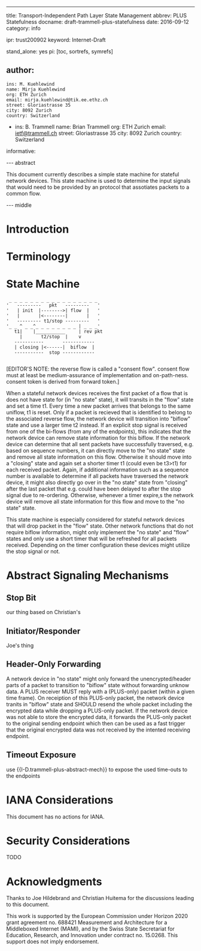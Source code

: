 ---
title: Transport-Independent Path Layer State Management
abbrev: PLUS Statefulness
docname: draft-trammell-plus-statefulness
date: 2016-09-12
category: info

ipr: trust200902
keyword: Internet-Draft

stand_alone: yes
pi: [toc, sortrefs, symrefs]

author:
  -
    ins: M. Kuehlewind
    name: Mirja Kuehlewind
    org: ETH Zurich
    email: mirja.kuehlewind@tik.ee.ethz.ch
    street: Gloriastrasse 35
    city: 8092 Zurich
    country: Switzerland
  -
    ins: B. Trammell
    name: Brian Trammell
    org: ETH Zurich
    email: ietf@trammell.ch
    street: Gloriastrasse 35
    city: 8092 Zurich
    country: Switzerland


informative:

--- abstract

This document currently describes a simple state machine for stateful network
devices. This state machine is used to determine the input signals that would
need to be provided by an protocol that assotiates packets to a common flow.

--- middle

# Introduction

# Terminology

# State Machine

~~~~~~~~~~~~~
 _ _ _ _ _ _ _ _ _ _ _ _ _ _ _ _ _
'   ---------   pkt   ---------   '
'   | init  |-------->| flow  |   '
'   |       |<--------|       |   '
'   --------- t1/stop ---------   '
'_ _ ^ _ _^_ _ _ _ _ _ _ _ | _ _ _'
   t1|    |___________     | rev pkt
     |       t2/stop  |    v
   -----------       ------------
   | closing |<------|  biflow  |
   -----------  stop ------------
    
~~~~~~~~~~~~~

[EDITOR'S NOTE: the reverse flow is called a "consent flow". consent flow must
at least be medium-assurance of implementation and on-path-ness. consent token
is derived from forward token.]

When a stateful network devices receives the first packet of a flow that is
does not have state for (in "no state" state), it will transits in the "flow"
state and set a time t1. Every time a new packet arrives that belongs to the
same uniflow, t1 is reset. Only if a packet is recieved that is identified to
belong to the associated reverse flow, the network device will transition into
"biflow" state and use a larger time t2 instead. If an explicit stop signal is
received from one of the bi-flows (from any of the endpoints), this indicates
that the network device can remove state information for this biflow. If the
network device can determine that all sent packets have successfully
traversed, e.g. based on sequence numbers, it can directly move to the "no
state" state and remove all state information on this flow. Otherwise it
should move into a "closing" state and again set a shorter timer t1 (could
even be t3>t1) for each received packet. Again, if additional information such
as a sequence number is available to determine if all packets have traversed
the network device, it might also directly go over in the "no state" state
from "closing" after the last packet that e.g. could have been delayed to
after the stop signal due to re-ordering. Otherwise, whenever a timer expire,s
the network device will remove all state information for this flow and move to
the "no state" state.

This state machine is especially considered for stateful network devices that
will drop packet in the "flow" state. Other network functions that do not
require biflow information, might only implement the "no state" and "flow"
states and only use a short timer that will be refreshed for all packets
received. Depending on the timer configuration these devices might utilize the
stop signal or not.

# Abstract Signaling Mechanisms

## Stop Bit

our thing based on Christian's

## Initiator/Responder

Joe's thing

## Header-Only Forwarding

A network device in "no state" might only forward the unencrypted/header parts of a packet to transition to "biflow" state without forwarding unknow data. A PLUS receiver MUST reply with a (PLUS-only) packet (within a given time frame). On receiption of this PLUS-only packet, the network device tranits in "biflow" state and SHOULD resend the whole packet including the encrypted data while dropping a PLUS-only packet. If the network device was not able to store the encrypted data, it forwards the PLUS-only packet to the original sending endpoint which then can be used as a fast trigger that the original encrypted data was not received by the intented receiving endpoint.  

## Timeout Exposure

use {{I-D.trammell-plus-abstract-mech}} to expose the used time-outs to the endpoints

# IANA Considerations

This document has no actions for IANA.

# Security Considerations

TODO

# Acknowledgments

Thanks to Joe Hildebrand and Christian Huitema for the discussions leading to this document.

This work is supported by the European Commission under Horizon 2020 grant
agreement no. 688421 Measurement and Architecture for a Middleboxed Internet
(MAMI), and by the Swiss State Secretariat for Education, Research, and
Innovation under contract no. 15.0268. This support does not imply
endorsement.